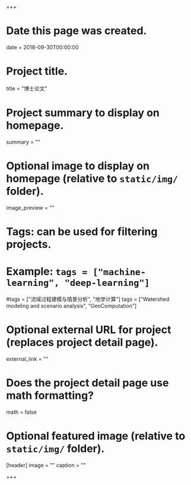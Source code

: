 +++
# Date this page was created.
date = 2018-09-30T00:00:00

# Project title.
title = "博士论文"

# Project summary to display on homepage.
summary = ""

# Optional image to display on homepage (relative to `static/img/` folder).
image_preview = ""

# Tags: can be used for filtering projects.
# Example: `tags = ["machine-learning", "deep-learning"]`
#tags = ["流域过程建模与情景分析", "地学计算"]
tags = ["Watershed modeling and scenario analysis", "GeoComputation"]

# Optional external URL for project (replaces project detail page).
external_link = ""

# Does the project detail page use math formatting?
math = false

# Optional featured image (relative to `static/img/` folder).
[header]
image = ""
caption = ""

+++

